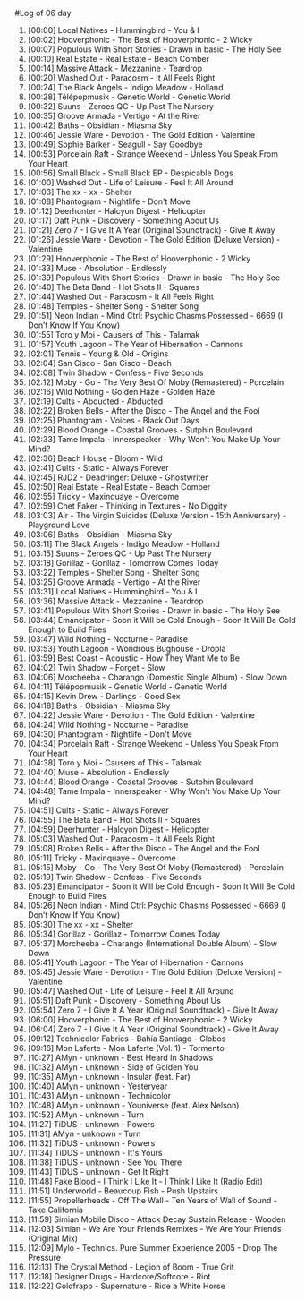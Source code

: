 #Log of 06 day

1. [00:00] Local Natives - Hummingbird - You & I
1. [00:02] Hooverphonic - The Best of Hooverphonic - 2 Wicky
1. [00:07] Populous With Short Stories - Drawn in basic - The Holy See
1. [00:10] Real Estate - Real Estate - Beach Comber
1. [00:14] Massive Attack - Mezzanine - Teardrop
1. [00:20] Washed Out - Paracosm - It All Feels Right
1. [00:24] The Black Angels - Indigo Meadow - Holland
1. [00:28] Télépopmusik - Genetic World - Genetic World
1. [00:32] Suuns - Zeroes QC - Up Past The Nursery
1. [00:35] Groove Armada - Vertigo - At the River
1. [00:42] Baths - Obsidian - Miasma Sky
1. [00:46] Jessie Ware - Devotion - The Gold Edition - Valentine
1. [00:49] Sophie Barker - Seagull - Say Goodbye
1. [00:53] Porcelain Raft - Strange Weekend - Unless You Speak From Your Heart
1. [00:56] Small Black - Small Black EP - Despicable Dogs
1. [01:00] Washed Out - Life of Leisure - Feel It All Around
1. [01:03] The xx - xx - Shelter
1. [01:08] Phantogram - Nightlife - Don't Move
1. [01:12] Deerhunter - Halcyon Digest - Helicopter
1. [01:17] Daft Punk - Discovery - Something About Us
1. [01:21] Zero 7 - I Give It A Year (Original Soundtrack) - Give It Away
1. [01:26] Jessie Ware - Devotion - The Gold Edition (Deluxe Version) - Valentine
1. [01:29] Hooverphonic - The Best of Hooverphonic - 2 Wicky
1. [01:33] Muse - Absolution - Endlessly
1. [01:39] Populous With Short Stories - Drawn in basic - The Holy See
1. [01:40] The Beta Band - Hot Shots II - Squares
1. [01:44] Washed Out - Paracosm - It All Feels Right
1. [01:48] Temples - Shelter Song - Shelter Song
1. [01:51] Neon Indian - Mind Ctrl: Psychic Chasms Possessed - 6669 (I Don’t Know If You Know)
1. [01:55] Toro y Moi - Causers of This - Talamak
1. [01:57] Youth Lagoon - The Year of Hibernation - Cannons
1. [02:01] Tennis - Young & Old - Origins
1. [02:04] San Cisco - San Cisco - Beach
1. [02:08] Twin Shadow - Confess - Five Seconds
1. [02:12] Moby - Go - The Very Best Of Moby (Remastered) - Porcelain
1. [02:16] Wild Nothing - Golden Haze - Golden Haze
1. [02:19] Cults - Abducted - Abducted
1. [02:22] Broken Bells - After the Disco - The Angel and the Fool
1. [02:25] Phantogram - Voices - Black Out Days
1. [02:29] Blood Orange - Coastal Grooves - Sutphin Boulevard
1. [02:33] Tame Impala - Innerspeaker - Why Won't You Make Up Your Mind?
1. [02:36] Beach House - Bloom - Wild
1. [02:41] Cults - Static - Always Forever
1. [02:45] RJD2 - Deadringer: Deluxe - Ghostwriter
1. [02:50] Real Estate - Real Estate - Beach Comber
1. [02:55] Tricky - Maxinquaye - Overcome
1. [02:59] Chet Faker - Thinking in Textures - No Diggity
1. [03:03] Air - The Virgin Suicides (Deluxe Version - 15th Anniversary) - Playground Love
1. [03:06] Baths - Obsidian - Miasma Sky
1. [03:11] The Black Angels - Indigo Meadow - Holland
1. [03:15] Suuns - Zeroes QC - Up Past The Nursery
1. [03:18] Gorillaz - Gorillaz - Tomorrow Comes Today
1. [03:22] Temples - Shelter Song - Shelter Song
1. [03:25] Groove Armada - Vertigo - At the River
1. [03:31] Local Natives - Hummingbird - You & I
1. [03:36] Massive Attack - Mezzanine - Teardrop
1. [03:41] Populous With Short Stories - Drawn in basic - The Holy See
1. [03:44] Emancipator - Soon it Will be Cold Enough - Soon It Will Be Cold Enough to Build Fires
1. [03:47] Wild Nothing - Nocturne - Paradise
1. [03:53] Youth Lagoon - Wondrous Bughouse - Dropla
1. [03:59] Best Coast - Acoustic - How They Want Me to Be
1. [04:02] Twin Shadow - Forget - Slow
1. [04:06] Morcheeba - Charango (Domestic Single Album) - Slow Down
1. [04:11] Télépopmusik - Genetic World - Genetic World
1. [04:15] Kevin Drew - Darlings - Good Sex
1. [04:18] Baths - Obsidian - Miasma Sky
1. [04:22] Jessie Ware - Devotion - The Gold Edition - Valentine
1. [04:24] Wild Nothing - Nocturne - Paradise
1. [04:30] Phantogram - Nightlife - Don't Move
1. [04:34] Porcelain Raft - Strange Weekend - Unless You Speak From Your Heart
1. [04:38] Toro y Moi - Causers of This - Talamak
1. [04:40] Muse - Absolution - Endlessly
1. [04:44] Blood Orange - Coastal Grooves - Sutphin Boulevard
1. [04:48] Tame Impala - Innerspeaker - Why Won't You Make Up Your Mind?
1. [04:51] Cults - Static - Always Forever
1. [04:55] The Beta Band - Hot Shots II - Squares
1. [04:59] Deerhunter - Halcyon Digest - Helicopter
1. [05:03] Washed Out - Paracosm - It All Feels Right
1. [05:08] Broken Bells - After the Disco - The Angel and the Fool
1. [05:11] Tricky - Maxinquaye - Overcome
1. [05:15] Moby - Go - The Very Best Of Moby (Remastered) - Porcelain
1. [05:19] Twin Shadow - Confess - Five Seconds
1. [05:23] Emancipator - Soon it Will be Cold Enough - Soon It Will Be Cold Enough to Build Fires
1. [05:26] Neon Indian - Mind Ctrl: Psychic Chasms Possessed - 6669 (I Don’t Know If You Know)
1. [05:30] The xx - xx - Shelter
1. [05:34] Gorillaz - Gorillaz - Tomorrow Comes Today
1. [05:37] Morcheeba - Charango (International Double Album) - Slow Down
1. [05:41] Youth Lagoon - The Year of Hibernation - Cannons
1. [05:45] Jessie Ware - Devotion - The Gold Edition (Deluxe Version) - Valentine
1. [05:47] Washed Out - Life of Leisure - Feel It All Around
1. [05:51] Daft Punk - Discovery - Something About Us
1. [05:54] Zero 7 - I Give It A Year (Original Soundtrack) - Give It Away
1. [06:00] Hooverphonic - The Best of Hooverphonic - 2 Wicky
1. [06:04] Zero 7 - I Give It A Year (Original Soundtrack) - Give It Away
1. [09:12] Technicolor Fabrics - Bahía Santiago - Globos
1. [09:16] Mon Laferte - Mon Laferte (Vol. 1) - Tormento
1. [10:27] AMyn - unknown - Best Heard In Shadows
1. [10:32] AMyn - unknown - Side of Golden You
1. [10:35] AMyn - unknown - Insular (feat. Far)
1. [10:40] AMyn - unknown - Yesteryear
1. [10:43] AMyn - unknown - Technicolor
1. [10:48] AMyn - unknown - Youniverse (feat. Alex Nelson)
1. [10:52] AMyn - unknown - Turn
1. [11:27] TiDUS - unknown - Powers
1. [11:31] AMyn - unknown - Turn
1. [11:32] TiDUS - unknown - Powers
1. [11:34] TiDUS - unknown - It's Yours
1. [11:38] TiDUS - unknown - See You There
1. [11:43] TiDUS - unknown - Get It Right
1. [11:48] Fake Blood - I Think I Like It - I Think I Like It (Radio Edit)
1. [11:51] Underworld - Beaucoup Fish - Push Upstairs
1. [11:55] Propellerheads - Off The Wall - Ten Years of Wall of Sound - Take California
1. [11:59] Simian Mobile Disco - Attack Decay Sustain Release - Wooden
1. [12:03] Simian - We Are Your Friends Remixes - We Are Your Friends (Original Mix)
1. [12:09] Mylo - Technics. Pure Summer Experience 2005 - Drop The Pressure
1. [12:13] The Crystal Method - Legion of Boom - True Grit
1. [12:18] Designer Drugs - Hardcore/Softcore - Riot
1. [12:22] Goldfrapp - Supernature - Ride a White Horse
